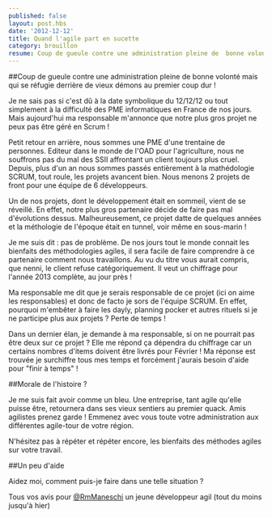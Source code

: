 ```yaml
---
published: false
layout: post.hbs
date: '2012-12-12'
title: Quand l'agile part en sucette
category: brouillon
resume: Coup de gueule contre une administration pleine de  bonne volonté mais qui se réfugie derrière de vieux démons au premier coup dur !
---
```

##Coup de gueule contre une administration pleine de  bonne volonté mais qui se réfugie derrière de vieux démons au premier coup dur !

Je ne sais pas si c'est dû à la date symbolique du 12/12/12 ou tout simplement à la difficulté des PME informatiques en France de nos jours. Mais aujourd'hui ma responsable m'annonce que notre plus gros projet ne peux pas être géré en Scrum !

Petit retour en arrière, nous sommes une PME d'une trentaine de personnes. Editeur dans le monde de l'OAD pour l'agriculture, nous ne souffrons pas du mal des SSII affrontant un client toujours plus cruel. Depuis, plus d'un an nous sommes passés entièrement à la mathédologie SCRUM, tout roule, les projets avancent bien. Nous menons 2 projets de front pour une équipe de 6 développeurs.

Un de nos projets, dont le développement était en sommeil, vient de se réveillé. En effet, notre plus gros partenaire décide de faire pas mal d'évolutions dessus. Malheureusement, ce projet datte de quelques années et la méthologie de l'époque était en tunnel, voir même en sous-marin !

Je me suis dit : pas de problème. De nos jours tout le monde connait les bienfaits des méthodologies agiles, il sera facile de faire comprendre à ce partenaire comment nous travaillons. Au vu du titre vous aurait compris, que nenni, le client refuse catégoriquement. Il veut un chiffrage pour l'année 2013 complète, au jour près !

Ma responsable me dit que je serais responsable de ce projet (ici on aime les responsables) et donc de facto je sors de l'équipe SCRUM. En effet, pourquoi m'embêter à faire les dayly, planning pocker et autres rituels si je ne participe plus aux projets ? Perte de temps !

Dans un dernier élan, je demande à ma responsable, si on ne pourrait pas être deux sur ce projet ? Elle me répond ça dépendra du chiffrage car un certains nombres d'items doivent être livrés pour Février ! Ma réponse est trouvée je surchiffre tous mes temps et forcément j'aurais besoin d'aide pour "finir à temps" !

##Morale de l'histoire ?

Je me suis fait avoir comme un bleu. Une entreprise, tant agile qu'elle puisse être, retournera dans ses vieux sentiers au premier quack. Amis agilistes prenez garde ! Emmenez avec vous toute votre administration aux différentes agile-tour de votre région.

N'hésitez pas à répéter et répéter encore, les bienfaits des méthodes agiles sur votre travail.

##Un peu d'aide

Aidez moi, comment puis-je faire dans une telle situation ?

Tous vos avis pour <a href="https://twitter.com/RmManeschi" target="_blank">@RmManeschi</a> un jeune développeur agil (tout du moins jusqu'à hier)
